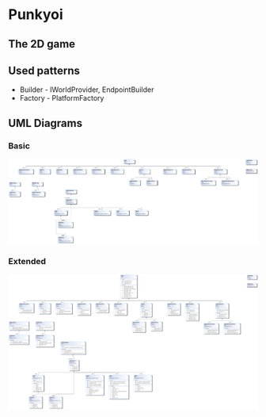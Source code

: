 # Punkyoi
## The 2D game

## Used patterns
- Builder - IWorldProvider, EndpointBuilder
- Factory - PlatformFactory

## UML Diagrams
### Basic
![alt](ClassDiagram.png)
### Extended
![alt](ClassDiagramFull.png)
